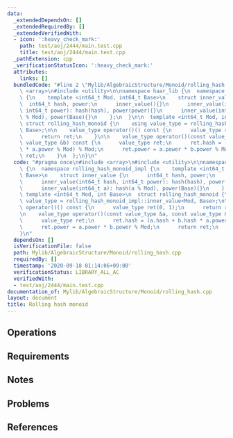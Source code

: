 ```yaml
---
data:
  _extendedDependsOn: []
  _extendedRequiredBy: []
  _extendedVerifiedWith:
  - icon: ':heavy_check_mark:'
    path: test/aoj/2444/main.test.cpp
    title: test/aoj/2444/main.test.cpp
  _pathExtension: cpp
  _verificationStatusIcon: ':heavy_check_mark:'
  attributes:
    links: []
  bundledCode: "#line 2 \"Mylib/AlgebraicStructure/Monoid/rolling_hash.cpp\"\n#include\
    \ <array>\n#include <utility>\n\nnamespace haar_lib {\n  namespace rolling_hash_monoid_impl\
    \ {\n    template <int64_t Mod, int64_t Base>\n    struct inner_value {\n    \
    \  int64_t hash, power;\n      inner_value(){}\n      inner_value(int64_t hash,\
    \ int64_t power): hash(hash), power(power){}\n      inner_value(int64_t a): hash(a\
    \ % Mod), power(Base){}\n    };\n  }\n\n  template <int64_t Mod, int Base>\n \
    \ struct rolling_hash_monoid {\n    using value_type = rolling_hash_monoid_impl::inner_value<Mod,\
    \ Base>;\n\n    value_type operator()() const {\n      value_type ret(0, 1);\n\
    \      return ret;\n    }\n\n    value_type operator()(const value_type &a, const\
    \ value_type &b) const {\n      value_type ret;\n      ret.hash = (a.hash + b.hash\
    \ * a.power % Mod) % Mod;\n      ret.power = a.power * b.power % Mod;\n      return\
    \ ret;\n    }\n  };\n}\n"
  code: "#pragma once\n#include <array>\n#include <utility>\n\nnamespace haar_lib\
    \ {\n  namespace rolling_hash_monoid_impl {\n    template <int64_t Mod, int64_t\
    \ Base>\n    struct inner_value {\n      int64_t hash, power;\n      inner_value(){}\n\
    \      inner_value(int64_t hash, int64_t power): hash(hash), power(power){}\n\
    \      inner_value(int64_t a): hash(a % Mod), power(Base){}\n    };\n  }\n\n \
    \ template <int64_t Mod, int Base>\n  struct rolling_hash_monoid {\n    using\
    \ value_type = rolling_hash_monoid_impl::inner_value<Mod, Base>;\n\n    value_type\
    \ operator()() const {\n      value_type ret(0, 1);\n      return ret;\n    }\n\
    \n    value_type operator()(const value_type &a, const value_type &b) const {\n\
    \      value_type ret;\n      ret.hash = (a.hash + b.hash * a.power % Mod) % Mod;\n\
    \      ret.power = a.power * b.power % Mod;\n      return ret;\n    }\n  };\n\
    }\n"
  dependsOn: []
  isVerificationFile: false
  path: Mylib/AlgebraicStructure/Monoid/rolling_hash.cpp
  requiredBy: []
  timestamp: '2020-09-18 01:14:06+09:00'
  verificationStatus: LIBRARY_ALL_AC
  verifiedWith:
  - test/aoj/2444/main.test.cpp
documentation_of: Mylib/AlgebraicStructure/Monoid/rolling_hash.cpp
layout: document
title: Rolling hash monoid
---
```


## Operations

## Requirements

## Notes

## Problems

## References
